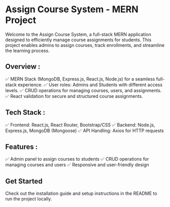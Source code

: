 # Assign Course System - MERN Project 
Welcome to the Assign Course System, a full-stack MERN application designed to efficiently manage course assignments for students. This project enables admins to assign courses, track enrollments, and streamline the learning process.

## Overview :
✅ MERN Stack (MongoDB, Express.js, React.js, Node.js) for a seamless full-stack experience.
✅ User roles: Admins and Students with different access levels.
✅ CRUD operations for managing courses, users, and assignments.
✅ React validation for secure and structured course assignments.

## Tech Stack :
✅ Frontend: React.js, React Router, Bootstrap/CSS
✅ Backend: Node.js, Express.js, MongoDB (Mongoose)
✅ API Handling: Axios for HTTP requests

## Features :
✅ Admin panel to assign courses to students
✅ CRUD operations for managing courses and users
✅ Responsive and user-friendly design

## Get Started
Check out the installation guide and setup instructions in the README to run the project locally.
